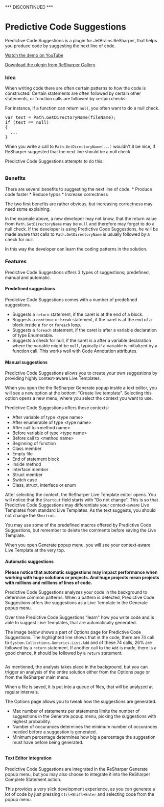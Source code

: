 *** DISCONTINUED ***

Predictive Code Suggestions
===========================
Predictive Code Suggestions is a plugin for JetBrains ReSharper, that helps you produce code by suggesting the next line of code.

<a href="https://www.youtube.com/watch?v=gGElb01GAsI" target="_blank">Watch the demo on YouTube</a>

<a href="https://resharper-plugins.jetbrains.com/packages/PredictiveCodeSuggestions/" target="_blank">Download the plugin from ReSharper Gallery</a>

<h3>Idea</h3>
When writing code there are often certain patterns to how the code is constructed. Certain statements are often followed by certain other statements, or function calls are followed by certain checks.

For instance, if a function can return `null`, you often want to do a null check.

<pre>
var text = Path.GetDirectoryName(fileName);
if (text == null) 
{
  ...
}
</pre>

When you write a call to `Path.GetDirectoryName(...)` wouldn't it be nice, if ReSharper suggested that the next line should be a null check.

Predictive Code Suggestions attempts to do this:

<img src="http://vsplugins.sitecore.net/downloads/github/pcs1.gif" alt="" />

<h3>Benefits</h3>
There are several benefits to suggesting the next line of code.
* Produce code faster
* Reduce typos
* Increase correctness

The two first benefits are rather obvious, but increasing correctness may need some explaining. 

In the example above, a new developer may not know, that the return value from `Path.GetDirectoryName` may be `null` and therefore may forget to do a null check. If the developer is using Predictive Code Suggestions, he will be made aware that calls to `Path.GetDirectoryName` is usually followed by a check for null. 

In this way the developer can learn the coding patterns in the solution.

<h3>Features</h3>
Predictive Code Suggestions offers 3 types of suggestions; predefined, manual and automatic.

<h4>Predefined suggestions</h4>
Predictive Code Suggestions comes with a number of predefined suggestions.

* Suggests a `return` statement, if the caret is at the end of a block.
* Suggests a `continue` or `break` statement, if the caret is at the end of a block inside a `for` or `foreach` loop.
* Suggests a `foreach` statement, if the caret is after a variable declaration of type Enumerable.
* Suggests a check for null, if the caret is a after a variable declaration where the variable might be `null`, typically if a variable is initialized by a function call. This works well with Code Annotation attributes.

<h4>Manual suggestions</h4>
Predictive Code Suggestions allows you to create your own suggestions by providing highly context-aware Live Templates.

When you open the the ReSharper Generate popup inside a text editor, you will see a new option at the bottom: "Create live template". Selecting this option opens a new menu, where you select the context you want to use.

Predictive Code Suggestions offers these contexts:
* After variable of type &lt;type name>
* After enumerable of type &lt;type name>
* After call to &lt;method name>
* Before variable of type &lt;type name>
* Before call to &lt;method name>
* Beginning of function
* Class member
* Empty file
* End of statement block
* Inside method
* Interface member
* Struct member
* Switch case
* Class, struct, interface or enum

After selecting the context, the ReSharper Live Template editor opens. You will notice that the `Shortcut` field starts with "Do not change". This is so that Predictive Code Suggestions may differentiate your context-aware Live Templates from standard Live Templates. As the text suggests, you should not change the `Shortcut`.

You may use some of the predefined macros offered by Predictive Code Suggestions, but remember to delete the comments before saving the Live Template.

When you open Generate popup menu, you will see your context-aware Live Template at the very top.

<h4>Automatic suggestions</h4>

<b>Please notice that automatic suggestions may impact performance when working with huge solutions or projects. And huge projects mean projects with millions and millions of lines of code.</b>

Predictive Code Suggestions analyzes your code in the background to determine common patterns. When a pattern is detected, Predictive Code Suggestions offers the suggestions as a Live Template in the Generate popup menu.

Over time Predictive Code Suggestions "learn" how you write code and is able to suggest Live Templates, that are automatically generated.

The image below shows a part of Options page for Predictive Code Suggestions. The highlighted line shows that in the code, there are 74 call to `System.Collections.Generics.List.Add` and of these 74 calls, 26% are followed by a `return` statement. If another call to the `Add` is made, there is a good chance, it should be followed by a `return` statement.

<img src="http://vsplugins.sitecore.net/downloads/github/pcs2.png" alt="" />

As mentioned, the analysis takes place in the background, but you can trigger an analysis of the entire solution either from the Options page or from the ReSharper main menu. 

When a file is saved, it is put into a queue of files, that will be analyzed at regular intervals.

The Options page allows you to tweak how the suggestions are generated.
* Max number of statements per statements limits the number of suggestions in the Generate popup menu, picking the suggestions with highest probability.
* Number of occurances determines the minimum number of occurances needed before a suggestion is generated.
* Minimum percentage determines how big a percentage the suggestion must have before being generated.

<img src="http://vsplugins.sitecore.net/downloads/github/pcs3.png" alt="" />

<h4>Text Editor Integration</h4>
Predictive Code Suggestions are integrated in the ReSharper Generate popup menu, but you may also choose to integrate it into the ReSharper Complete Statement action.

This provides a very slick development experience, as you can generate a lot of code by just pressing `Ctrl+Shift+Enter` and selecting code from the popup menu.
